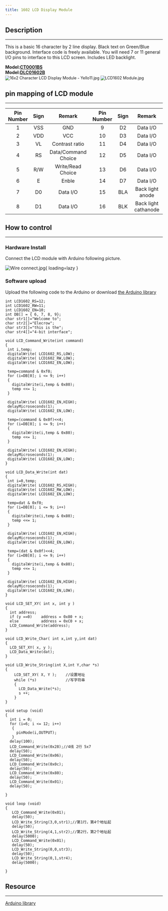 ```yaml
---
title: 1602 LCD Display Module
---
```


## Description
-----------

This is a basic 16 character by 2 line display. Black text on Green/Blue background. Interface code is freely available. You will need 7 or 11 general I/O pins to interface to this LCD screen. Includes LED backlight.

**Model:[CT0001BS](http://www.elecrow.com/1602-16x2-character-lcd-display-module-blue-backlight5v-p-218.html)**  
**Model:[DLC01602B](http://www.elecrow.com/1602-16x2-character-lcd-display-module-yellow-backlight-p-451.html)**  
<img loading='lazy' alt="16x2 Character LCD Display Module - Yello11.jpg" src="https://wiki.elecrow.com/images/thumb/8/8f/16x2_Character_LCD_Display_Module_-_Yello11.jpg/400px-16x2_Character_LCD_Display_Module_-_Yello11.jpg" style="zoom:90%;"/>
<img loading='lazy' alt="LCD1602 Module.jpg" src="https://wiki.elecrow.com/images/thumb/b/b6/LCD1602_Module.jpg/400px-LCD1602_Module.jpg" style="zoom:90%;"/>

## pin mapping of LCD module
-------------------------

| **Pin Number** | **Sign** | **Remark** | **Pin Number** | **Sign** | **Remark** |
|:-:|:-:|:-:|:-:|:-:|:-:|
| 1 | VSS | GND | 9 | D2 | Data I/O |
| 2 | VDD | VCC | 10 | D3 | Data I/O |
| 3 | VL | Contrast ratio | 11 | D4 | Data I/O |
| 4 | RS | Data/Command Choice | 12 | D5 | Data I/O |
| 5 | R/W | Write/Read Choice | 13 | D6 | Data I/O |
| 6 | E | Enble | 14 | D7 | Data I/O |
| 7 | D0 | Data I/O | 15 | BLA | Back light anode |
| 8 | D1 | Data I/O | 16 | BLK | Back light cathanode |

## How to control
--------------

### **Hardware Install**

Connect the LCD module with Arduino following picture.

![Wire connect.jpg](https://wiki.elecrow.com/images/thumb/4/4d/Wire_connect.jpg/600px-Wire_connect.jpg){ loading=lazy }

### **Software upload**

Upload the following code to the Arduino or download [the Arduino library](http://www.elecrow.com/wiki/images/c/c9/LiquidCrystal.zip)

```
int LCD1602_RS=12;   
int LCD1602_RW=11;   
int LCD1602_EN=10;   
int DB[] = { 6, 7, 8, 9};
char str1[]="Welcome to";
char str2[]="Elecrow";
char str3[]="this is the";
char str4[]="4-bit interface";

void LCD_Command_Write(int command)
{
 int i,temp;
 digitalWrite( LCD1602_RS,LOW);
 digitalWrite( LCD1602_RW,LOW);
 digitalWrite( LCD1602_EN,LOW);

 temp=command & 0xf0;
 for (i=DB[0]; i <= 9; i++)
 {
   digitalWrite(i,temp & 0x80);
   temp <<= 1;
 }
 
 digitalWrite( LCD1602_EN,HIGH);
 delayMicroseconds(1);
 digitalWrite( LCD1602_EN,LOW);

 temp=(command & 0x0f)<<4;
 for (i=DB[0]; i <= 9; i++)
 {
   digitalWrite(i,temp & 0x80);
   temp <<= 1;
 }

 digitalWrite( LCD1602_EN,HIGH);
 delayMicroseconds(1); 
 digitalWrite( LCD1602_EN,LOW);
}

void LCD_Data_Write(int dat)
{
 int i=0,temp;
 digitalWrite( LCD1602_RS,HIGH);
 digitalWrite( LCD1602_RW,LOW);
 digitalWrite( LCD1602_EN,LOW);

 temp=dat & 0xf0;
 for (i=DB[0]; i <= 9; i++)
 {
   digitalWrite(i,temp & 0x80);
   temp <<= 1;
 }

 digitalWrite( LCD1602_EN,HIGH);
 delayMicroseconds(1);
 digitalWrite( LCD1602_EN,LOW);

 temp=(dat & 0x0f)<<4;
 for (i=DB[0]; i <= 9; i++)
 {
   digitalWrite(i,temp & 0x80);
   temp <<= 1;
 }

 digitalWrite( LCD1602_EN,HIGH);
 delayMicroseconds(1); 
 digitalWrite( LCD1602_EN,LOW);
}

void LCD_SET_XY( int x, int y )
{
  int address;
  if (y ==0)    address = 0x80 + x;
  else          address = 0xC0 + x;
  LCD_Command_Write(address); 
}

void LCD_Write_Char( int x,int y,int dat)
{
  LCD_SET_XY( x, y ); 
  LCD_Data_Write(dat);
}

void LCD_Write_String(int X,int Y,char *s)
{
    LCD_SET_XY( X, Y );    //设置地址 
    while (*s)             //写字符串
    {
      LCD_Data_Write(*s);   
      s ++;
    }
}

void setup (void) 
{
  int i = 0;
  for (i=6; i <= 12; i++) 
   {
     pinMode(i,OUTPUT);
   }
  delay(100);
  LCD_Command_Write(0x28);//4线 2行 5x7
  delay(50); 
  LCD_Command_Write(0x06);
  delay(50); 
  LCD_Command_Write(0x0c);
  delay(50); 
  LCD_Command_Write(0x80);
  delay(50); 
  LCD_Command_Write(0x01);
  delay(50); 

}

void loop (void)
{
   LCD_Command_Write(0x01);
   delay(50);
   LCD_Write_String(3,0,str1);//第1行，第4个地址起
   delay(50);
   LCD_Write_String(4,1,str2);//第2行，第2个地址起
   delay(5000);
   LCD_Command_Write(0x01);
   delay(50);
   LCD_Write_String(0,0,str3);
   delay(50);
   LCD_Write_String(0,1,str4);
   delay(5000);
   
}

```

## Resource
--------

[Arduino library](http://www.elecrow.com/wiki/images/c/c9/LiquidCrystal.zip)